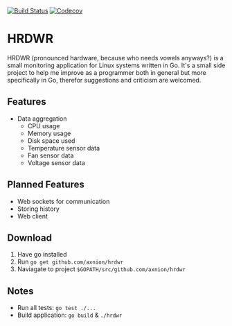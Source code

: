 [![Build Status](https://travis-ci.org/axnion/hrdwr.svg?branch=master)](https://travis-ci.org/axnion/hrdwr)
[![Codecov](https://img.shields.io/codecov/c/github/axnion/hrdwr.svg)](https://codecov.io/gh/axnion/hrdwr)
# HRDWR
HRDWR (pronounced hardware, because who needs vowels anyways?) is a small monitoring application for Linux systems written in Go. It's a small side project to help me improve as a programmer both in general but more specifically in Go, therefor suggestions and criticism are welcomed.

## Features
* Data aggregation
    * CPU usage
    * Memory usage
    * Disk space used
    * Temperature sensor data
    * Fan sensor data
    * Voltage sensor data

## Planned Features
* Web sockets for communication
* Storing history
* Web client

## Download
1. Have go installed
1. Run `go get github.com/axnion/hrdwr`
1. Naviagate to project `$GOPATH/src/github.com/axnion/hrdwr`

## Notes
* Run all tests: `go test ./...`
* Build application: `go build` & `./hrdwr`

